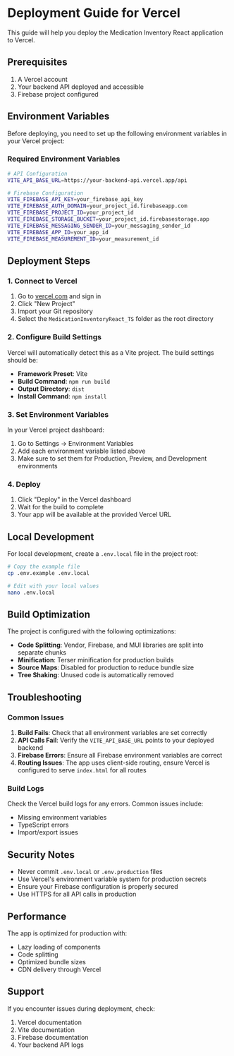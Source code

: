 # Deployment Guide for Vercel

This guide will help you deploy the Medication Inventory React application to Vercel.

## Prerequisites

1. A Vercel account
2. Your backend API deployed and accessible
3. Firebase project configured

## Environment Variables

Before deploying, you need to set up the following environment variables in your Vercel project:

### Required Environment Variables

```bash
# API Configuration
VITE_API_BASE_URL=https://your-backend-api.vercel.app/api

# Firebase Configuration
VITE_FIREBASE_API_KEY=your_firebase_api_key
VITE_FIREBASE_AUTH_DOMAIN=your_project_id.firebaseapp.com
VITE_FIREBASE_PROJECT_ID=your_project_id
VITE_FIREBASE_STORAGE_BUCKET=your_project_id.firebasestorage.app
VITE_FIREBASE_MESSAGING_SENDER_ID=your_messaging_sender_id
VITE_FIREBASE_APP_ID=your_app_id
VITE_FIREBASE_MEASUREMENT_ID=your_measurement_id
```

## Deployment Steps

### 1. Connect to Vercel

1. Go to [vercel.com](https://vercel.com) and sign in
2. Click "New Project"
3. Import your Git repository
4. Select the `MedicationInventoryReact_TS` folder as the root directory

### 2. Configure Build Settings

Vercel will automatically detect this as a Vite project. The build settings should be:

- **Framework Preset**: Vite
- **Build Command**: `npm run build`
- **Output Directory**: `dist`
- **Install Command**: `npm install`

### 3. Set Environment Variables

In your Vercel project dashboard:

1. Go to Settings → Environment Variables
2. Add each environment variable listed above
3. Make sure to set them for Production, Preview, and Development environments

### 4. Deploy

1. Click "Deploy" in the Vercel dashboard
2. Wait for the build to complete
3. Your app will be available at the provided Vercel URL

## Local Development

For local development, create a `.env.local` file in the project root:

```bash
# Copy the example file
cp .env.example .env.local

# Edit with your local values
nano .env.local
```

## Build Optimization

The project is configured with the following optimizations:

- **Code Splitting**: Vendor, Firebase, and MUI libraries are split into separate chunks
- **Minification**: Terser minification for production builds
- **Source Maps**: Disabled for production to reduce bundle size
- **Tree Shaking**: Unused code is automatically removed

## Troubleshooting

### Common Issues

1. **Build Fails**: Check that all environment variables are set correctly
2. **API Calls Fail**: Verify the `VITE_API_BASE_URL` points to your deployed backend
3. **Firebase Errors**: Ensure all Firebase environment variables are correct
4. **Routing Issues**: The app uses client-side routing, ensure Vercel is configured to serve `index.html` for all routes

### Build Logs

Check the Vercel build logs for any errors. Common issues include:
- Missing environment variables
- TypeScript errors
- Import/export issues

## Security Notes

- Never commit `.env.local` or `.env.production` files
- Use Vercel's environment variable system for production secrets
- Ensure your Firebase configuration is properly secured
- Use HTTPS for all API calls in production

## Performance

The app is optimized for production with:
- Lazy loading of components
- Code splitting
- Optimized bundle sizes
- CDN delivery through Vercel

## Support

If you encounter issues during deployment, check:
1. Vercel documentation
2. Vite documentation
3. Firebase documentation
4. Your backend API logs
